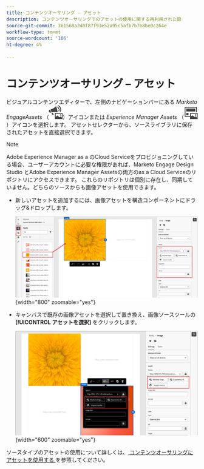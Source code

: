 ```yaml
---
title: コンテンツオーサリング – アセット
description: コンテンツオーサリングでのアセットの使用に関する再利用された節
source-git-commit: 361568a2d0f87f93e52a95c5afb7b7b8be0c264e
workflow-type: tm+mt
source-wordcount: '186'
ht-degree: 4%

---
```


# コンテンツオーサリング – アセット

ビジュアルコンテンツエディターで、左側のナビゲーションバーにある _Marketo EngageAssets_ （![Marketo EngageAssets アイコン ](../../help/assets/do-not-localize/icon-assets-me.svg)）アイコンまたは _Experience Manager Assets_ （![Marketo EngageAssets アイコン ](../../help/assets/do-not-localize/icon-assets-aem.svg)）アイコンを選択します。 アセットセレクターから、ソースライブラリに保存されたアセットを直接選択できます。

>[!NOTE]
>
>Adobe Experience Manager as a のCloud Serviceをプロビジョニングしている場合、ユーザーアカウントに必要な権限があれば、Marketo Engage Design Studio とAdobe Experience Manager Assetsの両方のas a Cloud Serviceのリポジトリにアクセスできます。 これらのリポジトリは個別に存在し、同期していません。どちらのソースからも画像アセットを使用できます。

* 新しいアセットを追加するには、画像アセットを構造コンポーネントにドラッグ&amp;ドロップします。

  ![Marketo Engageアセットをキャンバスにドラッグして、設定を調整します ](../assets/content-design-shared/content-design-add-asset.png){width="800" zoomable="yes"}

* キャンバスで既存の画像アセットを選択して置き換え、画像ソースツールの **[!UICONTROL アセットを選択]** をクリックします。

  ![ ソースライブラリからアセットを選択 ](../assets/content-design-shared/visual-designer-select-an-asset.png){width="600" zoomable="yes"}

ソースタイプのアセットの使用について詳しくは、[ コンテンツオーサリングにアセットを使用する ](../user/content/assets-overview.md#use-assets-for-content-authoring) を参照してください。